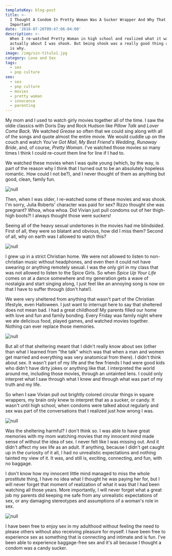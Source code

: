 ```yaml
---
templateKey: blog-post
title: >-
  I Thought A Condom In Pretty Woman Was A Sucker Wrapper And Why That's So
  Important
date: '2018-07-20T09:47:06-04:00'
description: >-
  When I re-watched Pretty Woman in high school and realized what it was
  actually about I was shook. But being shook was a really good thing and here
  is why. 
image: /img/sin-título1.jpg
category: Love and Sex
tags:
  - sex
  - pop culture
seo:
  - sex
  - pop culture
  - movies
  - pretty woman
  - innocence
  - parenting
---
```

My mom and I used to watch girly movies together all of the time. I saw the oldie classics with Doris Day and Rock Hudson like _Pillow Talk_ and _Lover Come Back._ We watched _Grease_ so often that we could sing along with all of the songs and quote almost the entire movie. We would cuddle up on the couch and watch _You've Got Mail_, _My Best Friend's Wedding_, _Runaway Bride_, and, of course, _Pretty Woman_. I've watched those movies so many times I think I could re-count them line for line if I had to. 

We watched these movies when I was quite young (which, by the way, is part of the reason why I think that I turned out to be an absolutely hopeless romantic. How could I not be?), and I never thought of them as anything but good, clean, family fun. 

![null](/img/1_z7h9kzd3bxw5aqf-hvq6ia.jpeg)

Then, when I was older, I re-watched some of these movies and was shook. I'm sorry, Julia Roberts' character was paid for sex? Rizzo thought she was pregnant? Whoa, whoa whoa. Did Vivian just pull condoms out of her thigh-high boots?! I always thought those were suckers!

Seeing all of the heavy sexual undertones in the movies had me blindsided. First of all, they were so blatant and obvious, how did I miss them? Second of all, why on earth was I allowed to watch this? 

![null](/img/sin-título1.jpg)

I grew up in a strict Christian home. We were not allowed to listen to non-christian music without headphones, and even then it could not have swearing or anything remotely sexual. I was the only girl in my class that was not allowed to listen to the Spice Girls. So when _Spice Up Your Life_ comes on at a dance somewhere and my generation gets a wave of nostalgia and start singing along, I just feel like an annoying song is now on that I have to suffer through (don't hate!). 

We were very sheltered from anything that wasn't part of the Christian lifestyle, even Halloween. I just want to interrupt here to say that sheltered does not mean bad. I had a great childhood! My parents filled our home with love and fun and family bonding. Every Friday was family night where we ate delicious food, played games, and watched movies together. Nothing can ever replace those memories. 

![null](/img/start-a-family-game-night-they-said-badparentingmoments-itll-be-15851351.png)

But all of that sheltering meant that I didn't really know about sex (other than what I learned from "the talk" which was that when a man and women get married and everything was very anatomical from there). I didn't think about sex. It wasn't part of my life and the few friends I had were good kids who didn't have dirty jokes or anything like that. I interpreted the world around me, including those movies, through an untainted lens. I could only interpret what I saw through what I knew and through what was part of my truth and my life. 

So when I saw Vivian pull out brightly colored circular things in square wrappers, my brain only knew to interpret that as a sucker, or candy. It wasn't until high school, when condoms were talked about regularly and sex was part of the conversations that I realized just how wrong I was. 

![null](/img/7b6fce600ab68aaf9ef73024e3f829fb.jpg)

Was the sheltering harmful? I don't think so. I was able to have great memories with my mom watching movies that my innocent mind made sense of without the idea of sex. I never felt like I was missing out. And it didn't affect my sex life as an adult. If anything, because I didn't get caught up in the curiosity of it all, I had no unrealistic expectations and nothing tainted my view of it. It was, and still is, exciting, connecting, and fun, with no baggage. 

I don't know how my innocent little mind managed to miss the whole prostitute thing, I have no idea what I thought he was paying her for, but I will never forget that moment of realization of what it was that I had been watching all those years. More importantly, I will never forget what a great job my parents did keeping me safe from any unrealistic expectations of sex, or any damaging stereotypes and assumptions of a woman's role in sex. 

![null](/img/thank-you-internet-for-ruining-my-mind_o_1716607.jpg)

I have been free to enjoy sex in my adulthood without feeling the need to please others without also receiving pleasure for myself. I have been free to experience sex as something that is connecting and intimate and is fun. I've been able to experience baggage-free sex and it's all because I thought a condom was a candy sucker.
